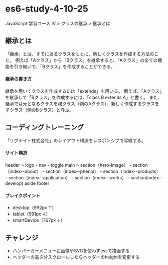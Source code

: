 # es6-study-4-10-25
JavaScript 学習コース IV > クラスの継承 > 継承とは

## 継承とは
「継承」とは、すでにあるクラスをもとに、新しくクラスを作成する方法のこと。
例えば「Aクラス」から「Bクラス」を継承すると、「Aクラス」の全ての機能を引き継いで、「Bクラス」を作成することができる。

#### 継承の書き方
継承を用いてクラスを作成するには「extends」を用いる。
例えば、「Aクラス」を継承して「Bクラス」を作成するには、「class B extends A」と書く。
また、継承では元となるクラスを親クラス（例のAクラス）、新しく作成するクラスを子クラス（例のBクラス）と呼ぶ。

## コーディングトレーニング
「リグナイト株式会社」のレイアウト構造をレスポンシブで写経する。

#### サイト構造
header > logo - nav - toggle
main > section（hero-image） - section（index--about） - section（index--phenol） - section（index--products） - section（index--application） - section（index--works） - section(index--develop)
aside
footer

#### ブレイクポイント
- desktop（992px ↑）
- tablet（991px ↓）
- smartDevice（767px ↓）

## チャレンジ
- ハンバーガーメニューに画像やSVGを使わずcssで描画する
- ヘッダーの高さ分スクロールしたらヘッダーのheightを変更する
